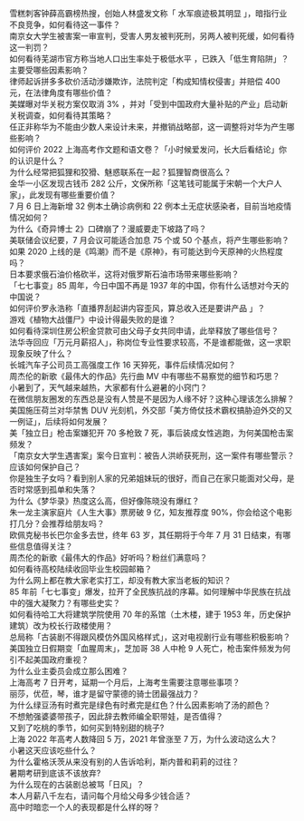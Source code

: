 雪糕刺客钟薛高霸榜热搜，创始人林盛发文称「 水军痕迹极其明显 」，暗指行业不良竞争，如何看待这一事件？  
南京女大学生被害案一审宣判，受害人男友被判死刑，另两人被判死缓，如何看待这一判罚？  
如何看待芜湖市官方称当地人口出生率处于极低水平 ，已跌入「低生育陷阱」？主要受哪些因素影响？  
律师起诉拼多多砍价活动涉嫌欺诈，法院判定「构成知情权侵害」并赔偿 400 元，在法律角度有哪些价值？  
美媒曝对华关税方案仅取消 3% ，并对「受到中国政府大量补贴的产业」启动新关税调查，如何看待其策略？  
任正非称华为不能由少数人来设计未来，并撤销战略部，这一调整将对华为产生哪些影响？  
如何评价 2022 上海高考作文题和语文卷？「小时候爱发问，长大后看结论」你的认识是什么？  
为什么经常把狐狸和狡猾、魅惑联系在一起？狐狸智商很高么？  
金华一小区发现古钱币 282 公斤，文保所称「这笔钱可能属于宋朝一个大户人家」，此发现有哪些重要价值？  
7 月 6 日上海新增 32 例本土确诊病例和 22 例本土无症状感染者，目前当地疫情情况如何？  
为什么《奇异博士 2》口碑崩了？漫威要走下坡路了吗？  
美联储会议纪要，7 月会议可能适合加息 75 个或 50 个基点，将产生哪些影响？  
如果 2020 上线的是《鸣潮》而不是《原神》，有可能达到今天原神的火热程度吗？  
日本要求俄石油价格砍半，这将对俄罗斯石油市场带来哪些影响？  
「七七事变」85 周年，今日中国不再是 1937 年的中国，你有什么话想对今天的中国说？  
如何评价罗永浩称「直播界刮起讲内容歪风，算总收入还是要讲产品 」？  
游戏《植物大战僵尸》中设计得最失败的是谁？  
如何看待深圳住房公积金贷款可由父母子女共同申请，此举释放了哪些信号？  
法华寺回应「万元月薪招人」，称岗位专业性要求较高，不是谁都能做，这一求职现象反映了什么？  
长城汽车子公司员工高强度工作 16 天猝死，事件后续情况如何？  
周杰伦的新歌《最伟大的作品》先行曲 MV 中有哪些不易察觉的细节和巧思？  
小暑到了，天气越来越热，大家都有什么避暑的小窍门？  
在微信朋友圈发的东西总是没有人赞是不是因为人缘不好？这种心理该怎么排解？  
美国施压荷兰对华禁售 DUV 光刻机，外交部「美方倚仗技术霸权搞胁迫外交的又一例证」，后续将如何发展？  
美「独立日」枪击案嫌犯开 70 多枪致 7 死，事后装成女性逃跑，为何美国枪击案频发？  
「南京女大学生遇害案」案今日宣判：被告人洪峤获死刑，这一案件有哪些警示？应该如何保护自己？  
你是独生子女吗？看到别人家的兄弟姐妹玩的很好，而自己在家只能面对父母，是否时常感到孤单和失落？  
为什么《梦华录》热度这么高，但好像陈晓没有爆红？  
朱一龙主演家庭片《人生大事》票房破 9 亿，知友推荐度 90%，你会给这个电影打几分？会推荐给朋友吗？  
欧佩克秘书长巴尔金多去世，终年 63 岁，其任期将于今年 7 月 31 日结束，有哪些信息值得关注？  
周杰伦的新歌《最伟大的作品》好听吗？粉丝们满意吗？  
如何看待高校陆续收回毕业生校园邮箱？  
为什么网上都在教大家老实打工，却没有教大家当老板的知识？  
85 年前「七七事变」爆发，拉开了全民族抗战的序幕。如何理解中华民族在抗战中的强大凝聚力？有哪些史实？  
如何看待哈工大将建筑学院使用 70 年的系馆（土木楼，建于 1953 年，历史保护建筑）改为校长行政楼使用？  
总局称「古装剧不得跟风模仿外国风格样式」，这对电视剧行业有哪些积极影响？  
美国独立日假期变「血腥周末」，芝加哥 38 人中枪 9 人死亡，枪击案件频发为何引不起美国政府重视？  
为什么业主委员会成立那么困难？  
上海高考 7 日开考，延期一个月后，上海考生需要注意哪些事项？  
丽莎，优莅，琴，谁才是留守蒙德的骑士团最强战力？  
为什么绿豆汤有时煮完是绿色有时煮完是红色？什么因素影响了汤的颜色？  
不想勉强婆婆带孩子，因此辞去教师编全职带娃，是否值得？  
又到了吃桃的季节，如何买到特别甜的桃子?  
上海 2022 年高考人数降回 5 万，2021 年曾涨至 7 万，为什么波动这么大？  
小暑这天应该吃些什么？  
为什么霍格沃茨从来没有别的人告诉哈利，斯内普和莉莉的过往？  
暑期考研到底该不该放弃?  
为什么现在的古装剧总被骂「日风」？  
本人月薪八千左右，请问每个月给父母多少钱合适？  
高中时暗恋一个人的表现都是什么样的呀？  
